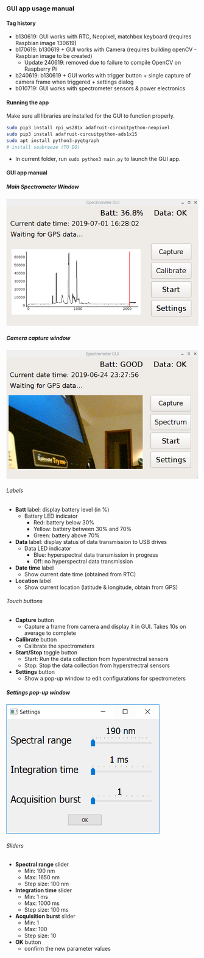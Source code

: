 ### GUI app usage manual
#### Tag history
- b130619: GUI works with RTC, Neopixel, matchbox keyboard (requires Raspbian image 130619)
- b170619: b130619 + GUI works with Camera (requires building openCV - Raspbian image to be created)
   - Update 240619: removed due to failure to compile OpenCV on Raspberry Pi
- b240619: b130619 + GUI works with trigger button + single capture of camera frame when triggered + settings dialog
- b010719: GUI works with spectrometer sensors & power electronics

#### Running the app
Make sure all libraries are installed for the GUI to function properly.
```bash
sudo pip3 install rpi_ws281x adafruit-circuitpython-neopixel
sudo pip3 install adafruit-circuitpython-ads1x15
sudo apt install python3-pyqtgraph
# install seabreeze (TO DO)
```
- In current folder, run `sudo python3 main.py` to launch the GUI app.
#### GUI app manual
##### Main Spectrometer Window
![GUI_screencap](../../media/GUI_010719.PNG)
##### Camera capture window
![GUI_screencap](../../media/GUI_screencap240619_1.PNG)
###### Labels
- **Batt** label: display battery level (in %)
   - Battery LED indicator
      - Red: battery below 30%
      - Yellow: battery between 30% and 70%
      - Green: battery above 70%
- **Data** label: display status of data transmission to USB drives
   - Data LED indicator
      - Blue: hyperspectral data transmission in progress
      - Off: no hyperspectral data transmission
- **Date time** label
   - Show current date time (obtained from RTC)
- **Location** label
   - Show current location (latitude & longitude, obtain from GPS)
###### Touch buttons
- **Capture** button
  - Capture a frame from camera and display it in GUI. Takes 10s on average to complete
- **Calibrate** button
   - Calibrate the spectrometers
- **Start/Stop** toggle button
  - Start: Run the data collection from hyperstrectral sensors
  - Stop: Stop the data collection from hyperstrectral sensors
- **Settings** button
  - Show a pop-up window to edit configurations for spectrometers

##### Settings pop-up window
![Settings_screencap](../../media/GUI_screencap240619_2.PNG)
###### Sliders
- **Spectral range** slider
   - Min: 190 nm
   - Max: 1650 nm
   - Step size: 100 nm
- **Integration time** slider
   - Min: 1 ms
   - Max: 1000 ms
   - Step size: 100 ms
- **Acquisition burst** slider
   - Min: 1 
   - Max: 100 
   - Step size: 10
- **OK** button
   - confirm the new parameter values
